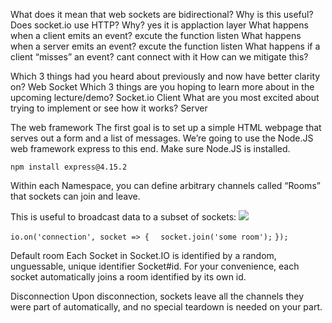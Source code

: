 
What does it mean that web sockets are bidirectional? Why is this useful?
Does socket.io use HTTP? Why?
yes it is applaction layer
What happens when a client emits an event?
excute the function listen
What happens when a server emits an event?
excute the function listen
What happens if a client “misses” an event?
cant connect with it 
How can we mitigate this?

Which 3 things had you heard about previously and now have better clarity on?
Web Socket
Which 3 things are you hoping to learn more about in the upcoming lecture/demo?
Socket.io
Client
What are you most excited about trying to implement or see how it works?
Server

The web framework
The first goal is to set up a simple HTML webpage that serves out a form and a list of messages. We’re going to use the Node.JS web framework express to this end. Make sure Node.JS is installed.

`npm install express@4.15.2`


Within each Namespace, you can define arbitrary channels called “Rooms” that sockets can join and leave.

This is useful to broadcast data to a subset of sockets:
![](https://socket.io/images/rooms.png)

`io.on('connection', socket => {`
`  socket.join('some room');`
`});`



Default room
Each Socket in Socket.IO is identified by a random, unguessable, unique identifier Socket#id. For your convenience, each socket automatically joins a room identified by its own id.


Disconnection
Upon disconnection, sockets leave all the channels they were part of automatically, and no special teardown is needed on your part.